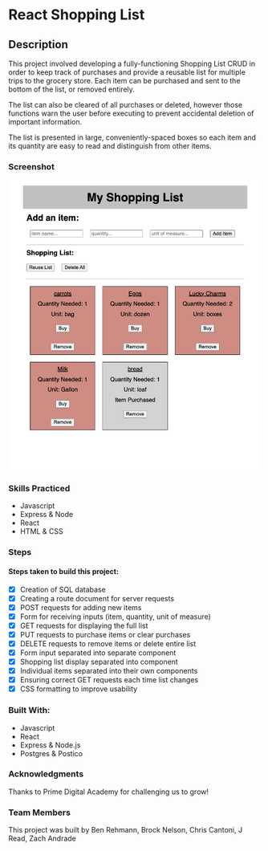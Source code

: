 # React Shopping List
## Description

This project involved developing a fully-functioning Shopping List CRUD in order to keep track of purchases and provide a reusable list for multiple trips to the grocery store. Each item can be purchased and sent to the bottom of the list, or removed entirely. 

The list can also be cleared of all purchases or deleted, however those functions warn the user before executing to prevent accidental deletion of important information.

The list is presented in large, conveniently-spaced boxes so each item and its quantity are easy to read and distinguish from other items.

### Screenshot
![A picture of our beautiful app](./screenshot.png)




### Skills Practiced
- Javascript
- Express & Node
- React
- HTML & CSS

### Steps
#### Steps taken to build this project:
- [x] Creation of SQL database
- [x] Creating a route document for server requests
- [x] POST requests for adding new items
- [x] Form for receiving inputs (item, quantity, unit of measure)
- [x] GET requests for displaying the full list
- [x] PUT requests to purchase items or clear purchases
- [x] DELETE requests to remove items or delete entire list
- [x] Form input separated into separate component
- [x] Shopping list display separated into component
- [x] Individual items separated into their own components
- [x] Ensuring correct GET requests each time list changes
- [x] CSS formatting to improve usability

### Built With:
- Javascript
- React
- Express & Node.js
- Postgres & Postico

### Acknowledgments 

Thanks to Prime Digital Academy for challenging us to grow!

### Team Members
This project was built by Ben Rehmann, Brock Nelson, Chris Cantoni, J Read, Zach Andrade
